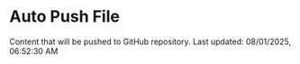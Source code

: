 # Auto Push File

Content that will be pushed to GitHub repository.
Last updated: 08/01/2025, 06:52:30 AM